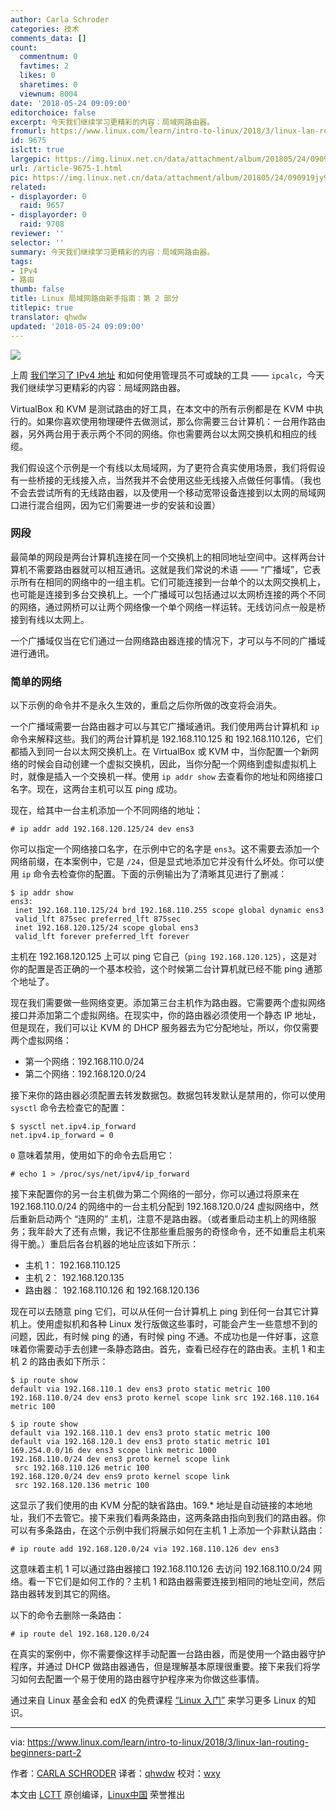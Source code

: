 ```yaml
---
author: Carla Schroder
categories: 技术
comments_data: []
count:
  commentnum: 0
  favtimes: 2
  likes: 0
  sharetimes: 0
  viewnum: 8004
date: '2018-05-24 09:09:00'
editorchoice: false
excerpt: 今天我们继续学习更精彩的内容：局域网路由器。
fromurl: https://www.linux.com/learn/intro-to-linux/2018/3/linux-lan-routing-beginners-part-2
id: 9675
islctt: true
largepic: https://img.linux.net.cn/data/attachment/album/201805/24/090919jy9w2h6eyysowa3s.jpg
url: /article-9675-1.html
pic: https://img.linux.net.cn/data/attachment/album/201805/24/090919jy9w2h6eyysowa3s.jpg.thumb.jpg
related:
- displayorder: 0
  raid: 9657
- displayorder: 0
  raid: 9708
reviewer: ''
selector: ''
summary: 今天我们继续学习更精彩的内容：局域网路由器。
tags:
- IPv4
- 路由
thumb: false
title: Linux 局域网路由新手指南：第 2 部分
titlepic: true
translator: qhwdw
updated: '2018-05-24 09:09:00'
---
```


![](/data/attachment/album/201805/24/090919jy9w2h6eyysowa3s.jpg)


上周 [我们学习了 IPv4 地址](/article-9657-1.html) 和如何使用管理员不可或缺的工具 —— `ipcalc`，今天我们继续学习更精彩的内容：局域网路由器。


VirtualBox 和 KVM 是测试路由的好工具，在本文中的所有示例都是在 KVM 中执行的。如果你喜欢使用物理硬件去做测试，那么你需要三台计算机：一台用作路由器，另外两台用于表示两个不同的网络。你也需要两台以太网交换机和相应的线缆。


我们假设这个示例是一个有线以太局域网，为了更符合真实使用场景，我们将假设有一些桥接的无线接入点，当然我并不会使用这些无线接入点做任何事情。（我也不会去尝试所有的无线路由器，以及使用一个移动宽带设备连接到以太网的局域网口进行混合组网，因为它们需要进一步的安装和设置）


### 网段


最简单的网段是两台计算机连接在同一个交换机上的相同地址空间中。这样两台计算机不需要路由器就可以相互通讯。这就是我们常说的术语 —— “广播域”，它表示所有在相同的网络中的一组主机。它们可能连接到一台单个的以太网交换机上，也可能是连接到多台交换机上。一个广播域可以包括通过以太网桥连接的两个不同的网络，通过网桥可以让两个网络像一个单个网络一样运转。无线访问点一般是桥接到有线以太网上。


一个广播域仅当在它们通过一台网络路由器连接的情况下，才可以与不同的广播域进行通讯。


### 简单的网络


以下示例的命令并不是永久生效的，重启之后你所做的改变将会消失。


一个广播域需要一台路由器才可以与其它广播域通讯。我们使用两台计算机和 `ip` 命令来解释这些。我们的两台计算机是 192.168.110.125 和 192.168.110.126，它们都插入到同一台以太网交换机上。在 VirtualBox 或 KVM 中，当你配置一个新网络的时候会自动创建一个虚拟交换机，因此，当你分配一个网络到虚拟虚拟机上时，就像是插入一个交换机一样。使用 `ip addr show` 去查看你的地址和网络接口名字。现在，这两台主机可以互 ping 成功。


现在，给其中一台主机添加一个不同网络的地址：



```
# ip addr add 192.168.120.125/24 dev ens3

```

你可以指定一个网络接口名字，在示例中它的名字是 `ens3`。这不需要去添加一个网络前缀，在本案例中，它是 `/24`，但是显式地添加它并没有什么坏处。你可以使用 `ip` 命令去检查你的配置。下面的示例输出为了清晰其见进行了删减：



```
$ ip addr show
ens3:
 inet 192.168.110.125/24 brd 192.168.110.255 scope global dynamic ens3
 valid_lft 875sec preferred_lft 875sec
 inet 192.168.120.125/24 scope global ens3
 valid_lft forever preferred_lft forever

```

主机在 192.168.120.125 上可以 ping 它自己（`ping 192.168.120.125`），这是对你的配置是否正确的一个基本校验，这个时候第二台计算机就已经不能 ping 通那个地址了。


现在我们需要做一些网络变更。添加第三台主机作为路由器。它需要两个虚拟网络接口并添加第二个虚拟网络。在现实中，你的路由器必须使用一个静态 IP 地址，但是现在，我们可以让 KVM 的 DHCP 服务器去为它分配地址，所以，你仅需要两个虚拟网络：


* 第一个网络：192.168.110.0/24
* 第二个网络：192.168.120.0/24


接下来你的路由器必须配置去转发数据包。数据包转发默认是禁用的，你可以使用 `sysctl` 命令去检查它的配置：



```
$ sysctl net.ipv4.ip_forward
net.ipv4.ip_forward = 0

```

`0` 意味着禁用，使用如下的命令去启用它：



```
# echo 1 > /proc/sys/net/ipv4/ip_forward

```

接下来配置你的另一台主机做为第二个网络的一部分，你可以通过将原来在 192.168.110.0/24 的网络中的一台主机分配到 192.168.120.0/24 虚拟网络中，然后重新启动两个 “连网的” 主机，注意不是路由器。（或者重启动主机上的网络服务；我年龄大了还有点懒，我记不住那些重启服务的奇怪命令，还不如重启主机来得干脆。）重启后各台机器的地址应该如下所示：


* 主机 1： 192.168.110.125
* 主机 2： 192.168.120.135
* 路由器： 192.168.110.126 和 192.168.120.136


现在可以去随意 ping 它们，可以从任何一台计算机上 ping 到任何一台其它计算机上。使用虚拟机和各种 Linux 发行版做这些事时，可能会产生一些意想不到的问题，因此，有时候 ping 的通，有时候 ping 不通。不成功也是一件好事，这意味着你需要动手去创建一条静态路由。首先，查看已经存在的路由表。主机 1 和主机 2 的路由表如下所示：



```
$ ip route show
default via 192.168.110.1 dev ens3 proto static metric 100
192.168.110.0/24 dev ens3 proto kernel scope link src 192.168.110.164 metric 100

$ ip route show
default via 192.168.110.1 dev ens3 proto static metric 100
default via 192.168.120.1 dev ens3 proto static metric 101
169.254.0.0/16 dev ens3 scope link metric 1000
192.168.110.0/24 dev ens3 proto kernel scope link
 src 192.168.110.126 metric 100
192.168.120.0/24 dev ens9 proto kernel scope link
 src 192.168.120.136 metric 100

```

这显示了我们使用的由 KVM 分配的缺省路由。169.\* 地址是自动链接的本地地址，我们不去管它。接下来我们看两条路由，这两条路由指向到我们的路由器。你可以有多条路由，在这个示例中我们将展示如何在主机 1 上添加一个非默认路由：



```
# ip route add 192.168.120.0/24 via 192.168.110.126 dev ens3

```

这意味着主机 1 可以通过路由器接口 192.168.110.126 去访问 192.168.110.0/24 网络。看一下它们是如何工作的？主机 1 和路由器需要连接到相同的地址空间，然后路由器转发到其它的网络。


以下的命令去删除一条路由：



```
# ip route del 192.168.120.0/24

```

在真实的案例中，你不需要像这样手动配置一台路由器，而是使用一个路由器守护程序，并通过 DHCP 做路由器通告，但是理解基本原理很重要。接下来我们将学习如何去配置一个易于使用的路由器守护程序来为你做这些事情。


通过来自 Linux 基金会和 edX 的免费课程 [“Linux 入门”](https://training.linuxfoundation.org/linux-courses/system-administration-training/introduction-to-linux) 来学习更多 Linux 的知识。




---


via: <https://www.linux.com/learn/intro-to-linux/2018/3/linux-lan-routing-beginners-part-2>


作者：[CARLA SCHRODER](https://www.linux.com/users/cschroder) 译者：[qhwdw](https://github.com/qhwdw) 校对：[wxy](https://github.com/wxy)


本文由 [LCTT](https://github.com/LCTT/TranslateProject) 原创编译，[Linux中国](https://linux.cn/) 荣誉推出